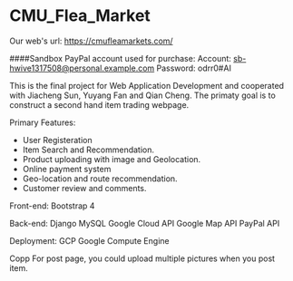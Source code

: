 # CMU_Flea_Market

Our web's url: https://cmufleamarkets.com/


####Sandbox PayPal account used for purchase: 
    Account: sb-hwive1317508@personal.example.com
    Password: odrr0#AI

This is the final project for Web Application Development and cooperated with Jiacheng Sun, Yuyang Fan and Qian Cheng.
The primaty goal is to construct a second hand item trading webpage. 

Primary Features:
- User Registeration
- Item Search and Recommendation.
- Product uploading with image and Geolocation.
- Online payment system
- Geo-location and route recommendation. 
- Customer review and comments.

Front-end:
Bootstrap 4

Back-end:
Django 
MySQL
Google Cloud API
Google Map API
PayPal API

Deployment: 
GCP Google Compute Engine

Copp
For post page, you could upload multiple pictures when you post item.
